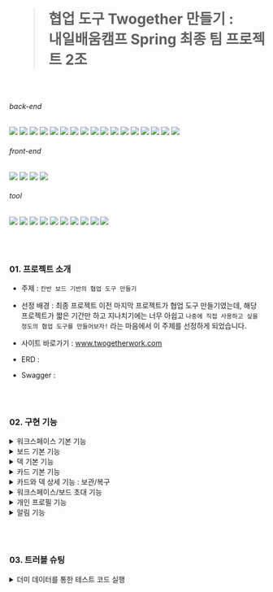 <h1>
  
> 협업 도구 Twogether 만들기 : <br> 내일배움캠프 Spring 최종 팀 프로젝트 2조

</h1>

<br>

  <h6>back-end</h6>
<p style="display: block;">
    <img src="https://img.shields.io/badge/java-007396?style=for-the-badge&logo=java&amp;logoColor=white">
    <img src="https://camo.githubusercontent.com/c1fc168684171582321954905e8b9dc4f59810243ed85e645f3b7938ee3145cb/68747470733a2f2f696d672e736869656c64732e696f2f62616467652f6d7973716c2d3434373941313f7374796c653d666f722d7468652d6261646765266c6f676f3d6d7973716c266c6f676f436f6c6f723d7768697465" data-canonical-src="https://img.shields.io/badge/mysql-4479A1?style=for-the-badge&amp;logo=mysql&amp;logoColor=white">
    <img src="https://img.shields.io/badge/H2-0000bb?style=for-the-badge&logo=H2&amp;logoColor=white">
    <img src="https://img.shields.io/badge/redis-%23DD0031.svg?style=for-the-badge&logo=redis&logoColor=white">
    <img src="https://img.shields.io/badge/Spring-6DB33F.svg?style=for-the-badge&logo=Spring&logoColor=white">
    <img src="https://img.shields.io/badge/Spring%20Security-6DB33F.svg?style=for-the-badge&logo=Spring-Security&logoColor=white">
    <img src="https://img.shields.io/badge/Spring%20Boot-6DB33F.svg?style=for-the-badge&logo=Spring-Boot&logoColor=white">
    <img src="https://camo.githubusercontent.com/a4797e4acda6db88d63a7a0ef7332bd6a3e7cf9282fa0d7d1af6605efe11929c/68747470733a2f2f696d672e736869656c64732e696f2f62616467652f537072696e672044617461204a50412d3644423333463f7374796c653d666f722d7468652d6261646765266c6f676f3d266c6f676f436f6c6f723d7768697465" data-canonical-src="https://img.shields.io/badge/Spring Data JPA-6DB33F?style=for-the-badge&amp;logo=&amp;logoColor=white">
    <img src="https://img.shields.io/badge/AWS-%23FF9900.svg?style=for-the-badge&logo=amazon-aws&logoColor=white">
    <img src="https://img.shields.io/badge/AWS EC2-f90?style=for-the-badge&logo=amazon-awsec2&logoColor=white">
    <img src="https://img.shields.io/badge/AWS CodeDeploy-f90?style=for-the-badge&logo=amazon-aws-CodeDeploy-f90&logoColor=white">
    <img src="https://img.shields.io/badge/AWS RDS-f90?style=for-the-badge&logo=amazon-aws-RDS-f90&logoColor=white">
    <img src="https://img.shields.io/badge/AWS S3-f90.svg?style=for-the-badge&logo=amazon-aws-S3&logoColor=white">
    <img src="https://img.shields.io/badge/AWS ElastiCache-f90.svg?style=for-the-badge&logo=ElastiCache&logoColor=white">
    <img src="https://camo.githubusercontent.com/78f3152017f7dae410d842069791c2518dfc6d1a842e50b99ad5c4ed30ee0ae4/68747470733a2f2f696d672e736869656c64732e696f2f62616467652f48696265726e6174652d3539363636433f7374796c653d666f722d7468652d6261646765266c6f676f3d68696265726e617465266c6f676f436f6c6f723d7768697465" data-canonical-src="https://img.shields.io/badge/Hibernate-59666C?style=for-the-badge&amp;logo=hibernate&amp;logoColor=white">
    <img src="https://camo.githubusercontent.com/c0f71772804c86d0f144ce923027aff25e8d761c6b791d2de6698607e21c5465/68747470733a2f2f696d672e736869656c64732e696f2f62616467652f677261646c652d3032333033413f7374796c653d666f722d7468652d6261646765266c6f676f3d677261646c65266c6f676f436f6c6f723d7768697465" data-canonical-src="https://img.shields.io/badge/gradle-02303A?style=for-the-badge&amp;logo=gradle&amp;logoColor=white">
    <img src="https://camo.githubusercontent.com/5af78a02d0f7a4b8a759f9580ce718287a0626f80a55c38ad0bac83e0b31f94d/68747470733a2f2f696d672e736869656c64732e696f2f62616467652f4a57542d3030303030303f7374796c653d666f722d7468652d6261646765266c6f676f3d6a736f6e776562746f6b656e73266c6f676f436f6c6f723d7768697465" data-canonical-src="https://img.shields.io/badge/JWT-000000?style=for-the-badge&amp;logo=jsonwebtokens&amp;logoColor=white">
  </p>

  <h6>front-end</h6>
  <p style="display: block;">
    <img src="https://img.shields.io/badge/html5-%23E34F26.svg?style=for-the-badge&logo=html5&logoColor=white">
    <img src="https://img.shields.io/badge/css3-%231572B6.svg?style=for-the-badge&logo=css3&logoColor=white">
    <img src="https://img.shields.io/badge/javascript-%23323330.svg?style=for-the-badge&logo=javascript&logoColor=%23F7DF1E">
    <img src="https://img.shields.io/badge/Thymeleaf-005f0f.svg?style=for-the-badge&logo=Thymeleaf-&logoColor=white">
  </p>
  
  <h6>tool</h6>
  <p style="display: block;">
    <img src="https://camo.githubusercontent.com/699cfd7f3bb6a4e1764449f9b0da88a99a8d46bee71b93752b15ee8fbca5026a/68747470733a2f2f696d672e736869656c64732e696f2f62616467652f496e74656c6c694a20494445412d3030303030303f7374796c653d666f722d7468652d6261646765266c6f676f3d496e74656c6c694a2049444541266c6f676f436f6c6f723d7768697465" data-canonical-src="https://img.shields.io/badge/IntelliJ IDEA-000000?style=for-the-badge&amp;logo=IntelliJ IDEA&amp;logoColor=white">
    <img src="https://img.shields.io/badge/GitHub-181717.svg?style=for-the-badge&logo=GitHub&logoColor=white">
    <img src="https://img.shields.io/badge/github%20actions-%232671E5.svg?style=for-the-badge&logo=githubactions&logoColor=white">
    <img src="https://img.shields.io/badge/Git-F05032.svg?style=for-the-badge&logo=Git&logoColor=white">
    <img src="https://camo.githubusercontent.com/3f0e26b0951bab845a1bb9a7198ecca0da272e462921b6edd85879f3673b6927/68747470733a2f2f696d672e736869656c64732e696f2f62616467652f506f73746d616e2d4646364333373f7374796c653d666f722d7468652d6261646765266c6f676f3d706f73746d616e266c6f676f436f6c6f723d7768697465" data-canonical-src="https://img.shields.io/badge/Postman-FF6C37?style=for-the-badge&amp;logo=postman&amp;logoColor=white">
    <img src="https://img.shields.io/badge/figma-%23F24E1E.svg?style=for-the-badge&logo=figma&logoColor=white">
    <img src="https://img.shields.io/badge/Swagger-85EA2D.svg?style=for-the-badge&logo=Swagger&logoColor=black">
    <img src="https://camo.githubusercontent.com/c37f52fc7f77f8a8fd16a733a91c75278dcb3149e14c24a2203d7f7217bb4643/68747470733a2f2f696d672e736869656c64732e696f2f62616467652f536c61636b2d3441313534423f7374796c653d666f722d7468652d6261646765266c6f676f3d536c61636b266c6f676f436f6c6f723d7768697465" data-canonical-src="https://img.shields.io/badge/Slack-4A154B?style=for-the-badge&amp;logo=Slack&amp;logoColor=white">
    <img src="https://img.shields.io/badge/Notion-000000.svg?style=for-the-badge&logo=Notion&logoColor=white">
    <img src="https://img.shields.io/badge/Trello-%23026AA7.svg?style=for-the-badge&logo=Trello&logoColor=white">
  </p>

<br><br>

<h3>01. 프로젝트 소개</h3>

* 주제 : `칸반 보드 기반의 협업 도구 만들기`
* 선정 배경 : 최종 프로젝트 이전 마지막 프로젝트가 협업 도구 만들기였는데, 해당 프로젝트가 짧은 기간만 하고 지나치기에는 너무 아쉽고 `나중에 직접 사용하고 싶을 정도의 협업 도구를 만들어보자!` 라는 마음에서 이 주제를 선정하게 되었습니다.

* 사이트 바로가기 : www.twogetherwork.com

* ERD :
* Swagger : 

<br><br>

<h3>02. 구현 기능</h3>

<details>
<summary>워크스페이스 기본 기능</summary>
<div markdown="1">
  
 * 사용자가 회원 가입 시 생성 가능한 가장 큰 작업 공간입니다. 
 * 큰 단위의 작업을 모아두기 위해 필요한 공간입니다. (ex. 프로젝트, 일정)
</div>
</details>

<details>
<summary>보드 기본 기능</summary>
<div markdown="1">
  
 * 워크스페이스 내에서 생성 가능한 작업 공간입니다. 
 * 워크스페이스 내 작업을 구분하기 위해 필요한 공간입니다. (ex. 백엔드/프론트엔드/기획, 회사 일정/개인 일정)
</div>
</details>
        
<details>
<summary>덱 기본 기능</summary>
<div markdown="1">
  
 * 보드 내에서 생성 가능한 작업 공간입니다.
 * 보드 내 작업을 정리하기 위해 필요한 공간입니다. (ex. To do/In progress/Done, 첫째 주/둘째 주/셋째 주/넷째 주/다섯째 주)
 * 각 덱의 순서를 중요도, 편의 상의 배치를 위해 순서를 임의로 바꿀 수 있습니다.
</div>
</details>

<details>
<summary>카드 기본 기능</summary>
<div markdown="1">
  
 * 덱 내에서 생성 가능한 작업 공간입니다.
 * 덱 내 작업을 세분화하기 위해 필요한 공간입니다. (ex. 댓글/로그인/카드 이동, 보고서 작성하기/병원 가기)
 * 각 카드의 순서도 임의로 바꿀 수 있으며, 다른 보드로 이동도 가능합니다.
 * 각 카드 내 작업 현황을 알기 쉽게 만들어 주는 체크 리스트가 있습니다.
 * 각 카드를 덱 외의 방법으로 분류하기 위한 라벨 기능, 카드 작업자 할당 기능, 마감일 기능도 있으나 아직 프론트에는 구현이 안되어 있습니다.
</div>
</details>

<details>
<summary>카드와 덱 상세 기능 : 보관/복구</summary>
<div markdown="1">
  
 * 카드와 덱은 실질적으로 작업할 때 가장 많이 생성되고, 삭제되는 요소입니다.
 * 하지만 ‘협업’ 프로젝트 도구인 만큼 여러 사람이 같이 관리하다 보니 실수로, 소통 오류로 삭제되는 일이 빈번하고, 협의 하에 삭제했으나 나중에 다시 필요해지는 경우도 생기기 때문에 해당 요소들을 바로 삭제하는 것이 아닌, 보관 과정을 거치게 합니다.
 * 보관된 덱과 카드는 실제 작업 환경에서는 보이지 않지만 설정 창에서 쉽게 조회하고, 복구할 수 있습니다.
</div>
</details>
        
<details>
<summary>워크스페이스/보드 초대 기능</summary>
<div markdown="1">
  
 * 워크스페이스, 보드에는 각각의 초대 기능이 있습니다.
 * 워크스페이스에서 초대된 유저는 해당 워크스페이스 내 보드들을 전부 조회할 수 있으며, 작업할 수 있습니다.
 * `보드에서 초대된 유저는 해당 보드만 작업할 수 있으며, 해당 보드가 포함된 워크스페이스의 다른 보드들에는 접근 권한이 없습니다.`
</div>
</details> 
  
<details>
<summary>개인 프로필 기능</summary>
<div markdown="1">
  
 * 상단의 프로필 이미지를 클릭하면 좌측에 개인 프로필 창이 나타납니다. 
 * 프로필 정보, 이미지 수정 버튼을 눌러 자신의 문구와 멋진 사진을 등록하면 정보와 사진과 업데이트 됩니다.
</div>
</details> 

<details>
<summary>알림 기능</summary>
<div markdown="1">
  
 * `특정 이벤트`가 발생했을 때 이벤트를 전송하고, 읽지 않은 이벤트가 있다면 프로필에 초록색 불이 들어옵니다.


    <details>
    <summary>특정 이벤트의 종류</summary>
    <div markdown="1">
      
    * 카드 설명 수정 이벤트
    * 카드 마감일 수정 이벤트
    * 카드 댓글 생성 이벤트
    * 카드 작업자 할당 이벤트
    * 보드 협업자 초대 이벤트
    * 워크스페이스 협업자 초대 이벤트
    </div>
    </details>      

    <details>
    <summary>알림 버튼의 종류</summary>
    <div markdown="1">
      
    * 만약 알림을 모두 읽음 상태로 바꾸면 아래와 같이, 알림 배지의 형광 초록 불이 꺼집니다.
    * 알림 삭제 버튼을 누르면 “알림을 삭제하시겠습니까?”라는 문구를 통해 확인을 받은 후, 확인을 누르면 알림이 삭제 됩니다.
    * 알림이 없거나 알림을 모두 삭제한 경우에는 아래와 같이 “도착한 알림이 없습니다.”라는 문구로 대체됩니다.
    </div>
    </details>      
</div>
</details> 

<br><br>

<h3>03. 트러블 슈팅</h3>

<details>
<summary>더미 데이터를 통한 테스트 코드 실행</summary>
<div markdown="1">
  
    - 문제 발생
        
        <aside>
        ❗ 각 메서드를 실행할 때마다 발생하는 공통 로직이 존재하여 이를 @BeforeEach 로 각 메서드를 실행할 때마다 실행하고자 함.
        
        이를 해결하기 위해 기존에는 아래의 방식으로 데이터를 DB에 저장함.
        
        ```java
        // UserServiceTest.java
        @BeforeEach
        void signUp() {
            // given
            String email = "user2024@email.com";
            String password = "user123!@#";
            boolean admin = false;
            String adminToken = "";
        
            encoder = new BCryptPasswordEncoder();
            SignupRequestDto request = SignupRequestDto.builder().email(email).password(password)
                .admin(admin).adminToken(adminToken).build();
        
            // when
            User signed = userService.signup(request);
        
            // then
            Assertions.assertEquals(email, signed.getEmail());
            Assertions.assertTrue(encoder.matches(password, signed.getPassword()));
            Assertions.assertEquals(UserRoleEnum.USER, signed.getRole());
            user = signed;
        }
        ```
        
        위의 방식이 단일 인스턴스를 생성할 때야 편하지만 복수의 인스턴스를 생성해야 할 때는 코드의 길이가 길어지고 번잡해지는 문제를 발견함.
        
        e.g. 보드 관련된 로직을 테스트하기 위해선 회원 가입과 워크스페이스 생성 작업이 사전에 이루어져야 한다.
        
        </aside>
        
    - 해결책 탐구
        
        <aside>
        ❓ 더미 데이터 : 대용량 데이터를 테스트 실행 전에 준비할 필요가 있거나 연쇄적으로 매핑된 객체들을 순서대로 미리 만들어 놓기에 편리함.
        
        </aside>
        
    - 결과
        
        <aside>
        ➡️ 1. 테스트 전에 SQL을 통해 더미 데이터 생성하고, h2에 저장
        
        ```sql
        -- data.sql
        ...
        	-- workspace 테이블 생성
        	CREATE TABLE IF NOT EXISTS workspace (
        	    id LONG PRIMARY KEY,
        	    title VARCHAR(50),
        	    icon VARCHAR(50),
        	    user_id LONG,
        	    created_at datetime,
        	    modified_at datetime,
        	    FOREIGN KEY (user_id) REFERENCES users(id)
        	);
        	
        	-- 더미 workspace 데이터 삽입
        	INSERT INTO workspace (id, title, icon, user_id, created_at, modified_at) VALUES
        	(1, 'Workspace 1', 'test', 1, '2023-01-01 00:00:00', '2023-01-01 00:00:00'),
        	(2, 'Workspace 2', 'test', 1, '2023-01-01 00:00:00', '2023-01-01 00:00:00'),
        	(3, 'Workspace 1', 'test', 2, '2023-01-01 00:00:00', '2023-01-01 00:00:00');
        ...
        ```
        
        2. 테스트 코드에서 더미 데이터 호출
        
        ```java
        // BoardServiceTest.java
        ...
        		@BeforeEach
            void setUp() {
                user = userRepository.findById(1L).orElse(null);
                wp1 = wpRepository.findById(1L).orElse((null));
                wp2 = wpRepository.findById(2L).orElse((null));
                wp3 = wpRepository.findById(3L).orElse((null));
            }
        ...
        ```
        
        </aside>
        
    
- CI/CD
    - 제안
        
        <aside>
        ➡️ 1. Github Actions로 빌드-테스트 자동화하는 CI를 구축한 것에서 더 나아가 배포 자동화까지 해보는 것이 좋을 것 같아 Githuh Actions를 통한 CD 사용을 제안
        
        2. 배포를 담당할 서버가 AWS EC2 서비스라는 점에서 연동이 잘 되어 배포가 쉽고 빠른 AWS CodeDeploy 사용을 결정
        
        </aside>
        
    - 해결책 탐구
        
        <aside>
        ⛵ 1. Github Actions CD yml 준비
        
        2. 빌드를 위한 application-key.yml과 배포 동작을 위한 appspec.yml 준비
        
        3. AWS CodeDeploy에 배포 애플리케이션과 배포 그룹 생성 후 역할 부여
        
        4. Github Actions에서 전송된 zip 파일을 보관하고 전달할 AWS S3 버킷 생성
        
        5. 배포를 담당할 EC2 서버에 CodeDeploy 역할 부여 및 CodeDeploy-agent 설치
        
        </aside>
        
    - 결과
        
        <aside>
        ✅ AWS CodeDeploy 적용 완료!
        
        </aside>
        
    
- Lazy Loading 방식
    - 문제 발생
        
        <aside>
        ❗ 보드 협업자로 초대된 경우, 자동으로 워크스페이스 협업자로도 등록하는 로직에서 `WorkspaceCollaborator DB(워크스페이스 협업자)`에 데이터가 담기지 않는 문제 발생
        
        ```java
        // 문제가 발생한 코드
        
            public void autoInviteWpCol(User user, Long wpId) {
                Workspace foundWorkspace = findWpById(wpId);
        
                // 이미 등록된 사용자 초대당하기 불가
                if (wpColRepository.existsByWorkspaceAndEmail(foundWorkspace, user.getEmail())) {
                    throw new CustomException(CustomErrorCode.WORKSPACE_COLLABORATOR_ALREADY_EXISTS);
                }
        
                // 워크스페이스 협업자로 등록
                User invitedUser = findUser(user.getEmail());
                WorkspaceCollaborator newWpCol = WpColRequestDto.toEntity(invitedUser, foundWorkspace);
        
                // 아이디 수동 할당 - 데이터가 덮어 씌어지는 문제 방지
                newWpCol.assignNewId();
                wpColRepository.save(newWpCol);
            }
        ```
        
        https://github.com/proLmpa/NBC_Twogether/assets/122079064/17f35dcf-4308-43f6-aeab-1587a7bfa82e
        
        </aside>
        
    
    - 해결책 탐구
        
        <aside>
        ❓ 의심 01. 아래의 코드에서 foundWorkspace 변수와 invitedUser 변수의 필드에 null 값이 담기고, $$_hibernate_interceptor 안에 실제 데이터가 담기는 현상이 발생했다.
        
        https://github.com/proLmpa/NBC_Twogether/assets/122079064/d079b14f-9071-4659-85b4-57b1d0009351
        
        우선 Hibernate Interceptor가 무엇인지 알아보았다. Hibernate가 엔티티의 상태를 추적하고 데이터베이스 작업 전/후에 사용자 정의 로직을 실행하는 역할을 한다고 한다. 현 문제 상황과 연관이 있을 가능성이 높아 보이지는 않는다..!
        
        </aside>
        
        <aside>
        ❓ 의심 02. Lazy Loading과 관련된 문제일 수 있다는 가정 하에 해결책을 탐구하기 시작했다. 우선 Lazy Loading은 연관된 엔티티를 필요한 시점에 데이터베이스에서 로드 하는 방식으로, 현 문제 상황과 관련이 있을 지도 모른다고 생각한 이유는 다음과 같다.
        
        둘의 연관성을 살펴보면.. JPA Entity를 로드할 때 연관된 엔티티를 FetchType.LAZY로 설정한 경우, FetchType.LAZY로 설정된 연관 엔티티는 실제로 필요한 시점에 데이터베이스에서 가져오기 때문에 해당 필드에 접근이 생기기 전에는 초기화되지 않는다.
        
        즉, Lazy Loading 방식을 사용하면 JPA는 연관 관계를 맺고 있는 Workspace Collaborator db에 접근하는 것을 지연시키고.. 
        
        이로 인해, workspace를 통해 연관된 엔티티를 거쳐서 wpColRepository에 직접 user를 save 시키더라도, workspace와 연관 관계를 맺고 있는 WorkspaceCollaborator 필드에 접근하는 로직이 없어서, Lazy Loading에 의해 WorkspaceCollaborator db 접근이 지연될 수 있을 거라 생각한 것이다.
        
        </aside>
        
    
    - 문제 확인
        
        <aside>
        ❓ Lazy Loading 방식을 사용하면 JPA는 연관 관계를 맺고 있는 WorkspaceCollaborator DB에 접근하는 것을 지연시킨다.
        
        </aside>
        
    
    - 첫 번째 해결 방법 :  `Eager Loading 방식으로 바꾸기`
        
        <aside>
        💡 최종적으로 워크스페이스 협업자를 DB에 저장하고 싶은 것이므로, Workspace를 통해 연관 Entity인 WorkspaceCollaborator를 즉시 로드할 수 있도록 Eager Loading 방식을 사용하였다.
        
        ```java
        // 수정한 코드
        @Builder
        @Entity
        @Getter
        @NoArgsConstructor
        @AllArgsConstructor
        public class Workspace extends Timestamped {
                       .
                       .
                       .
            @Builder.Default
            @OneToMany(mappedBy = "workspace", fetch = FetchType.EAGER)
            private List<WorkspaceCollaborator> workspaceCollaborators = new ArrayList<>();
        ```
        
        성공적으로 DB에 협업자가 등록된다! 
        
        https://github.com/proLmpa/NBC_Twogether/assets/122079064/26b4be95-89f6-4286-b1b0-e5ec12894702
        
        </aside>
        
        <aside>
        ⚠️ 문제점 : 위와 같이 WorkspaceCollaborator Entity를 Eager Loading 방식으로 설정했을 때 `JPA N+1 문제`로 인한 성능 이슈가 발생할 수 있다.
        
        즉, 아래의 예시처럼 하나의 Workspace만 조회를 해도 각각의 Workspace가 가진 WorkspaceCollaborator 모두를 조회하는 것이다.
        
        ```java
        // N+1 Problem Ex.
        Hibernate: select team0_.id as id1_0_, team0_.name as name2_0_ from team team0_
        Hibernate: select users0_.team_id as team_id1_1_0_, users0_.users_id as users_id2_1_0_, user1_.id as id1_2_1_, user1_.first_name as first_na2_2_1_, user1_.last_name as last_nam3_2_1_, user1_.team_id as team_id4_2_1_ from team_users users0_ inner join user user1_ on users0_.users_id=user1_.id where users0_.team_id=?
        Hibernate: select users0_.team_id as team_id1_1_0_, users0_.users_id as users_id2_1_0_, user1_.id as id1_2_1_, user1_.first_name as first_na2_2_1_, user1_.last_name as last_nam3_2_1_, user1_.team_id as team_id4_2_1_ from team_users users0_ inner join user user1_ on users0_.users_id=user1_.id where users0_.team_id=?
        Hibernate: select users0_.team_id as team_id1_1_0_, users0_.users_id as users_id2_1_0_, user1_.id as id1_2_1_, user1_.first_name as first_na2_2_1_, user1_.last_name as last_nam3_2_1_, user1_.team_id as team_id4_2_1_ from team_users users0_ inner join user user1_ on users0_.users_id=user1_.id where users0_.team_id=?
        Hibernate: select users0_.team_id as team_id1_1_0_, users0_.users_id as users_id2_1_0_, user1_.id as id1_2_1_, user1_.first_name as first_na2_2_1_, user1_.last_name as last_nam3_2_1_, user1_.team_id as team_id4_2_1_ from team_users users0_ inner join user user1_ on users0_.users_id=user1_.id where users0_.team_id=?
        ```
        
        </aside>
        
    
    - 두 번째 해결책 : `JPQL의 JOIN FETCH 및 Fetch Join 전략 사용하기`
        
        <aside>
        💡 연관 엔티티와 함께 현재 엔티티를 로딩함으로, Lazy Loading 방식을 사용하면서 발생한 `WorkspaceCollaborator DB에 접근하는 것을 지연되어 협업 멤버가 DB에 Save되지 않는 문제`를 해결할 수 있다.
        
        다소 쿼리 문이 복잡해질 가능성이 있지만 우리가 직면한 상황에서는 이것이 문제가 되지는 않는다.
        
        ```java
        public Workspace findWpById(Long wpId) {
            return wpRepository.findByIdWithCollaborators(wpId).orElseThrow(() ->
                new CustomException(CustomErrorCode.WORKSPACE_NOT_FOUND));
        }
        ```
        
        뿐만 아니라 Eager Loading 방식을 사용하였을 때 발생하는 불필요한 데이터까지 로딩되는 문제, 그리고 아래와 같이 JOIN을 통해 하나의 쿼리 문으로 작동하기 때문에 N+1 쿼리 문제까지 해결이 된다.
        
        ```java
        SELECT w FROM Workspace w
        JOIN FETCH w.workspaceCollaborators
        WHERE w.id = :wpId
        ```
        
        </aside>
        
    
    - 세 번째 해결책 : `Lazy Loading 방식을 사용하면서 Transaction 내에서 필드에 접근하기`
        
        <aside>
        💡 성능을 높이기 위해 필요한 경우에만 데이터를 로드하는 Lazy Loading 방식을 유지하면서, workspaceCollaborator 필드에 접근하는 로직 추가하면 어떨까?
        
        ```java
        // 수정한 코드
        @Builder
        @Entity
        @Getter
        @NoArgsConstructor
        @AllArgsConstructor
        public class Workspace extends Timestamped {
                       .
                       .
                       .
            @Builder.Default
            @OneToMany(mappedBy = "workspace") // default가 LAZY
            private List<WorkspaceCollaborator> workspaceCollaborators = new ArrayList<>();
                       .
                       .
                       .
            // Lazy Loading을 강제로 발생시켜 workspaceCollaborator 필드를 로드하는 메서드
            public List<WorkspaceCollaborator> loadWorkspaceCollaborators() {
                if (this.workspaceCollaborators == null) {
                    // Lazy Loading을 발생시키기 위해 size() 메서드를 호출
                    this.workspaceCollaborators.size();
                }
                return this.workspaceCollaborators;
            }
        }
        ```
        
        loadWorkspaceCollaborators 메서드 호출이 Lazy Loading을 강제로 발생시켜 데이터베이스에서 연관된 workspaceCollaborators 정보를 로드하고 성공적으로 workspaceCollaborator db에 접근할 수 있게 된다.
        
        ```jsx
        @Service
        @RequiredArgsConstructor
        public class WpColService {
                                     .
                                     .
                                     .
            public void autoInviteWpCol(User user, Long wpId) {
                Workspace foundWorkspace = findWpById(wpId);
        
                // workspaceCollaborators 필드를 로드하여 Lazy Loading을 강제로 발생시키기
                foundWorkspace.loadWorkspaceCollaborators();
        
                // 이미 등록된 사용자 초대당하기 불가
                if (wpColRepository.existsByWorkspaceAndEmail(foundWorkspace, user.getEmail())) {
                    throw new CustomException(CustomErrorCode.WORKSPACE_COLLABORATOR_ALREADY_EXISTS);
                }
        
                // 워크스페이스 협업자로 등록
                User invitedUser = findUser(user.getEmail());
                WorkspaceCollaborator newWpCol = WpColRequestDto.toEntity(invitedUser, foundWorkspace);
        
                // 아이디 수동 할당 - 데이터가 덮어 씌어지는 문제 방지
                newWpCol.assignNewId();
                wpColRepository.save(newWpCol);
            }
        ```
        
        </aside>
        
    
    - ⚠️ 고민 :
      연관 엔티티를 단순히 저장하고자 하는 상황에서 Fetch Join 방식과 Transaction 내에서 필드에 접근하여 데이터를 로드하는 방식 중 무엇이 더 우리 프로젝트에 적합한 방법일까?
        
      둘의 차이점은 코드가 실행되는 위치가 다르다는 것이다
        
      우선 Fetch Join 방식은 데이터 레벨에서 동작하며 속도가 빠르다는 장점이 있다. 반면, 트랜잭션 내 필드 접근을 통한 Lazy Loading 방식은 JVM에서 동작한다는 차이가 있다. 
        
    - ➡️ 결론 :

      첫째, 연관 엔티티를 단순히 저장하는 행위는 빠른 처리 속도가 필요하지 않다.
      
      둘째, 우리 프로젝트는 추후 작업될 동시성 문제와 관련하여 프로젝트의 전체적인 처리 속도가 중요하므로, 다른 작업에서는 최대한 데이터베이스에 부하를 주지 않는 것이 좋다.
      
      Lazy Loading 방식을 사용함으로써 발생한 문제를 해결하기 위해, 앞선 두 가지 논거를 들어 세 번째 해결 방법에 해당하는 트랜잭션 내 필드 접근을 통한 방식을 사용하겠다는 결론을 내렸다.
        
<br><br>

<h3>04. 팀 구성 및 담당</h3>

| 팀 구성 | 역할 | 담당한 업무 |
|------|------|--------------------------------------------------------|
| 김희열 | 팀장 | GithubAction CI/CD, Redis - RefreshToken, 프론트 드래그&드랍 |
| 한지훈 | 부팀장 | 덱, 카드, 테스트 코드 |
| 송어진 | 팀원 | 협업자, 보드, 프로필, 알림, Github Readme |
| 양소영 | 팀원 | 워크스페이스, CSS, 발표자료 |

<br><br>
